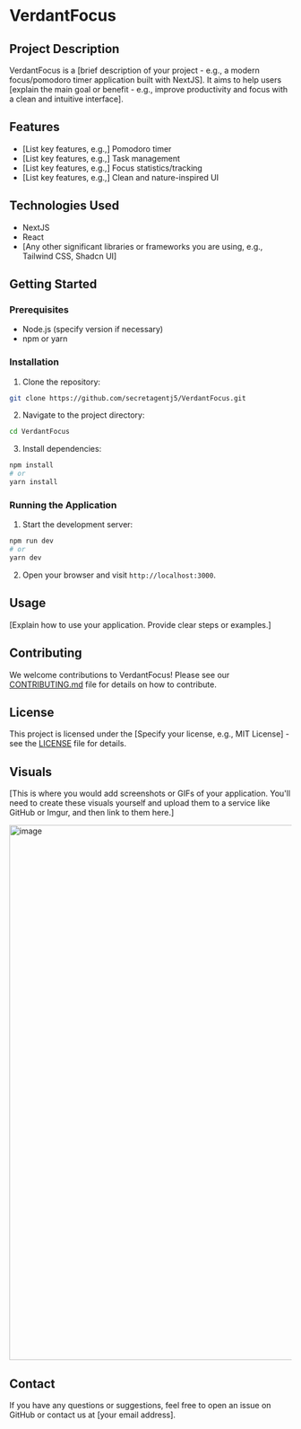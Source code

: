 # VerdantFocus

## Project Description

VerdantFocus is a [brief description of your project - e.g., a modern focus/pomodoro timer application built with NextJS]. It aims to help users [explain the main goal or benefit - e.g., improve productivity and focus with a clean and intuitive interface].

## Features

* [List key features, e.g.,] Pomodoro timer
* [List key features, e.g.,] Task management
* [List key features, e.g.,] Focus statistics/tracking
* [List key features, e.g.,] Clean and nature-inspired UI

## Technologies Used

* NextJS
* React
* [Any other significant libraries or frameworks you are using, e.g., Tailwind CSS, Shadcn UI]

## Getting Started

### Prerequisites

* Node.js (specify version if necessary)
* npm or yarn

### Installation

1. Clone the repository:
   
```bash
git clone https://github.com/secretagentj5/VerdantFocus.git
```
2. Navigate to the project directory:
```bash
cd VerdantFocus
```
3. Install dependencies:
```bash
npm install
# or
yarn install
```

### Running the Application

1. Start the development server:
```bash
npm run dev
# or
yarn dev
```
2. Open your browser and visit `http://localhost:3000`.

## Usage

[Explain how to use your application. Provide clear steps or examples.]

## Contributing

We welcome contributions to VerdantFocus! Please see our [CONTRIBUTING.md](link/to/CONTRIBUTING.md) file for details on how to contribute.

## License

This project is licensed under the [Specify your license, e.g., MIT License] - see the [LICENSE](link/to/LICENSE) file for details.

## Visuals

[This is where you would add screenshots or GIFs of your application. You'll need to create these visuals yourself and upload them to a service like GitHub or Imgur, and then link to them here.]

<img width="1202" height="953" alt="image" src="https://github.com/user-attachments/assets/772fdfde-593b-48a3-85df-311fd99a9376" />


## Contact

If you have any questions or suggestions, feel free to open an issue on GitHub or contact us at [your email address].
